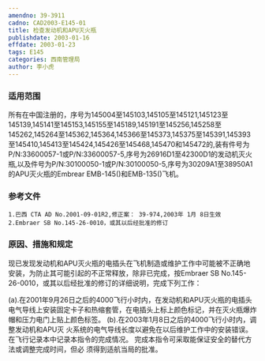 ```yaml
---
amendno: 39-3911
cadno: CAD2003-E145-01
title: 检查发动机和APU灭火瓶
publishdate: 2003-01-16
effdate: 2003-01-23
tags: E145
categories: 西南管理局
author: 李小虎
---
```


### 适用范围 
所有在中国注册的，序号为145004至145103,145105至145121,145123至145139,145141至145153,145155至145189,145191至145256,145258至145262,145264至145362,145364,145366至145373,145375至145391,145393至145410,145413至145424,145426至145468,145470和145472的,装有件号为P/N:33600057-1或P/N:33600057-5,序号为26916D1至42300D1的发动机灭火瓶,以及件号为P/N:30100050-1或P/N:30100050-5,序号为30209A1至38950A1的APU灭火瓶的Embrear EMB-145()和EMB-135()飞机。

### 参考文件
    1.巴西 CTA AD No.2001-09-01R2,修正案： 39-974,2003年 1月 8日生效
    2.Embraer SB No.145-26-0010，或其以后经批准的修订

### 原因、措施和规定 
 现已发现发动机和APU灭火瓶的电插头在飞机制造或维护工作中可能被不正确地安装，为防止其可能引起的不正常释放，除非已完成，按Embraer SB No.145-26-0010，或其以后经批准的修订的详细说明，完成下列工作： 
  
(a).在2001年9月26日之后的4000飞行小时内，在发动机和APU灭火瓶的电插头电气导线上安装固定卡子和热缩套管，在电插头上标上颜色标记，并在灭火瓶爆炸帽和压力电门上贴上颜色标签。 
(b).在2003年1月8日之后的4000飞行小时内，调整发动机和APU灭
火系统的电气导线长度以避免在以后维护工作中的安装错误。 在飞行记录本中记录本指令的完成情况。 完成本指令可采取能保证安全的替代方法或调整完成时间，但必
须得到适航当局的批准。
